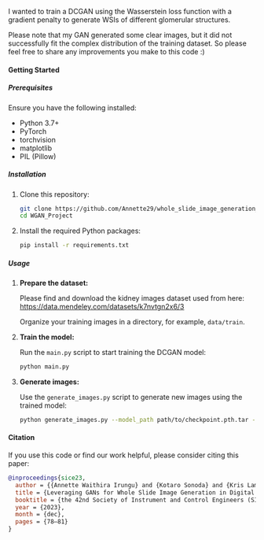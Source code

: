 I wanted to train a DCGAN using the Wasserstein loss function with a gradient penalty to generate WSIs of different glomerular structures. 

Please note that my GAN generated some clear images, but it did not successfully fit the complex distribution of the training dataset. So please feel free to share any improvements you make to this code :)

#### Getting Started

##### Prerequisites

Ensure you have the following installed:

- Python 3.7+
- PyTorch
- torchvision
- matplotlib
- PIL (Pillow)

##### Installation

1. Clone this repository:

   ```bash
   git clone https://github.com/Annette29/whole_slide_image_generation_DCGAN-with-WL.git
   cd WGAN_Project
   ```

2. Install the required Python packages:

   ```bash
   pip install -r requirements.txt
   ```

##### Usage

1. **Prepare the dataset:**

   Please find and download the kidney images dataset used from here: https://data.mendeley.com/datasets/k7nvtgn2x6/3

   Organize your training images in a directory, for example, `data/train`.

2. **Train the model:**

   Run the `main.py` script to start training the DCGAN model:

   ```bash
   python main.py
   ```

3. **Generate images:**

   Use the `generate_images.py` script to generate new images using the trained model:

   ```bash
   python generate_images.py --model_path path/to/checkpoint.pth.tar --num_images 20 --output_dir generated_images
   ```

#### Citation

If you use this code or find our work helpful, please consider citing this paper:

```bibtex
@inproceedings{sice23,
  author = {{Annette Waithira Irungu} and {Kotaro Sonoda} and {Kris Lami} and {Junya Fukuoka} and {Senya Kiyasu}},
  title = {Leveraging GANs for Whole Slide Image Generation in Digital Pathology},
  booktitle = {the 42nd Society of Instrument and Control Engineers (SICE) Kyushu Branch Conference},
  year = {2023},
  month = {dec},
  pages = {78–81}
}
```
